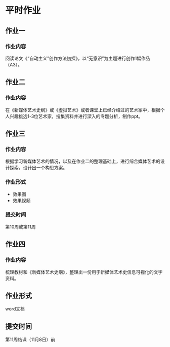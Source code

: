 # 平时作业

## 作业一

### 作业内容

阅读论文《“自动主义”创作方法初探》，以“无意识”为主题进行创作1幅作品（A3）。

## 作业二

### 作业内容

在《新媒体艺术史纲》或《虚拟艺术》或者课堂上已经介绍过的艺术家中，根据个人兴趣挑选1-3位艺术家，搜集资料并进行深入的专题分析，制作ppt。

## 作业三

### 作业内容

根据学习新媒体艺术的情况，以及在作业二的整理基础上，进行综合媒体艺术的设计探索，设计出一个构思方案。

### 作业形式

- 效果图
- 效果视频

### 提交时间

第10周或第11周

## 作业四

### 作业内容

梳理教材和《新媒体艺术史纲》，整理出一份用于新媒体艺术史信息可视化的文字资料。

## 作业形式

word文档

## 提交时间

第11周结课（11月8日）前